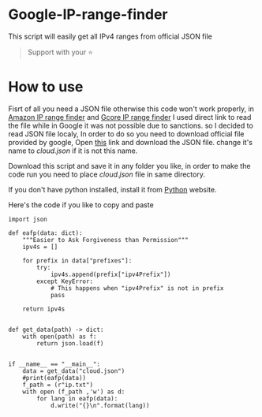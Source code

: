 # Google-IP-range-finder
This script will easily get all IPv4 ranges from official JSON file

> Support with your ⭐

# How to use

Fisrt of all you need a JSON file otherwise this code won't work properly, in [Amazon IP range finder](https://github.com/hoseinnikkhah/Amazon-IP-range-finder) and [Gcore IP range finder](https://github.com/hoseinnikkhah/Gcore-IP-range-finder) I used direct link to read the file while in Google it was not possible due to sanctions. so I decided to read JSON file localy, In order to do so you need to download official file provided by google, Open [this](https://www.gstatic.com/ipranges/cloud.json) link and download the JSON file.
change it's name to *cloud.json* if it is not this name.

Download this script and save it in any folder you like, in order to make the code run you need to place *cloud.json* file in same directory.

If you don't have python installed, install it from [Python](https://www.python.org/downloads/) website.

Here's the code if you like to copy and paste

```
import json

def eafp(data: dict):
    """Easier to Ask Forgiveness than Permission"""
    ipv4s = []

    for prefix in data["prefixes"]:
        try:
            ipv4s.append(prefix["ipv4Prefix"])
        except KeyError:
            # This happens when "ipv4Prefix" is not in prefix
            pass

    return ipv4s


def get_data(path) -> dict:
    with open(path) as f:
        return json.load(f)


if __name__ == "__main__":
    data = get_data("cloud.json")
    #print(eafp(data))
    f_path = (r"ip.txt")
    with open (f_path ,'w') as d:
        for lang in eafp(data):
            d.write("{}\n".format(lang))
```

